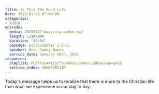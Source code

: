 ```yaml
---
title: Is This the Good Life
date: 2025-01-28 07:00:00
categories:
- Audio
episode:
  media: 20250127-bayvista-audio.mp3
  length: 12987990
  duration: "39:54"
  passage: Ecclisiastes 2:1-11
  speaker: Bro. Danny Nance
  service_date: January 26th, 2025
resources:
  playlist: PLdltai4xtI5ifsDvkkGVJ8aXwr2LbhDw2&pp=gAQB
  service_video: oRm6P2REJIM
---
```

Today's message helps us to reralize that there is more to the Christian life than what we experience in our day to day.
